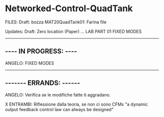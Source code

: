 # Networked-Control-QuadTank

FILES:
Draft: bozza
MAT20QuadTank01: Farina file

Updates:
Draft:  Zero location (Paper)
        ... LAB PART 01
        FIXED MODES

----------------------
---- IN PROGRESS: ----
----------------------

ANGELO: FIXED MODES

-----------------------
------- ERRANDS: ------
-----------------------

ANGELO: Verifica se le modifiche fatte ti aggradano.

X ENTRAMBI: Riflessione dalla teoria, se non ci sono CFMs "a dynamic output feedback control law can always be designed"
            
        